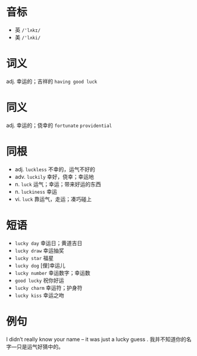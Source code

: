 # 音标

- 英 `/'lʌkɪ/`
- 美 `/'lʌki/`

# 词义

adj. 幸运的；吉祥的
`having good luck`

# 同义

adj. 幸运的；侥幸的
`fortunate` `providential`

# 同根

- adj. `luckless` 不幸的，运气不好的
- adv. `luckily` 幸好，侥幸；幸运地
- n. `luck` 运气；幸运；带来好运的东西
- n. `luckiness` 幸运
- vi. `luck` 靠运气，走运；凑巧碰上

# 短语

- `lucky day` 幸运日；黄道吉日
- `lucky draw` 幸运抽奖
- `lucky star` 福星
- `lucky dog` [俚]幸运儿
- `lucky number` 幸运数字；幸运数
- `good lucky` 祝你好运
- `lucky charm` 幸运符；护身符
- `lucky kiss` 幸运之吻

# 例句

I didn’t really know your name – it was just a lucky guess .
我并不知道你的名字―只是运气好猜中的。


